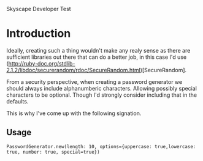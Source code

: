Skyscape Developer Test

# Introduction

Ideally, creating such a thing wouldn't make any realy sense as there are sufficient libraries out there that can do a
better job, in this case I'd use (http://ruby-doc.org/stdlib-2.1.2/libdoc/securerandom/rdoc/SecureRandom.html)[SecureRandom].

From a security perspective, when creating a password generator we should always include alphanumberic characters.
Allowing possibly special characters to be optional. Though I'd strongly consider including that in the defaults.

This is why I've come up with the following signation.

## Usage

`PasswordGenerator.new(length: 10, options={uppercase: true,lowercase: true, number: true, special=true})`